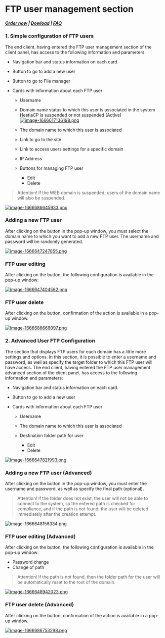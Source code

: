 # FTP user management section

#####  [Order now](https://puqcloud.com/index.php?rp=/store/whmcs-module-hestiacp) | [Dowload](https://download.puqcloud.com/WHMCS/servers/PUQ_WHMCS-HestiaCP/) | [FAQ](https://faq.puqcloud.com/)

### 1. Simple configuration of FTP users

The end client, having entered the FTP user management section of the client panel, has access to the following information and parameters:

- Navigation bar and status information on each card.
- Button to go to add a new user
- Button to go to File manager
- Cards with information about each FTP user  
    
    - Username
    - Domain name status to which this user is associated in the system HestiaCP is suspended or not suspended (Active)[ ![image-1666617136198.png](https://doc.puq.info/uploads/images/gallery/2022-10/scaled-1680-/image-1666617136198.png)](https://doc.puq.info/uploads/images/gallery/2022-10/image-1666617136198.png)
    - The domain name to which this user is associated
    - Link to go to the site
    - Link to access users settings for a specific domain
    - IP Address
    - Buttons for managing FTP user  
        
        - Edit
        - Delete

>Attention! If the WEB domain is suspended, users of the domain name will also be suspended.

[![image-1666686645933.png](https://doc.puq.info/uploads/images/gallery/2022-10/scaled-1680-/image-1666686645933.png)](https://doc.puq.info/uploads/images/gallery/2022-10/image-1666686645933.png)

### Adding a new FTP user

After clicking on the button in the pop-up window, you must select the domain name to which you want to add a new FTP user. The username and password will be randomly generated.

[![image-1666647247855.png](https://doc.puq.info/uploads/images/gallery/2022-10/scaled-1680-/image-1666647247855.png)](https://doc.puq.info/uploads/images/gallery/2022-10/image-1666647247855.png)

### FTP user editing

After clicking on the button, the following configuration is available in the pop-up window:

[![image-1666647404562.png](https://doc.puq.info/uploads/images/gallery/2022-10/scaled-1680-/image-1666647404562.png)](https://doc.puq.info/uploads/images/gallery/2022-10/image-1666647404562.png)

### FTP user delete

After clicking on the button, confirmation of the action is available in a pop-up window.

[![image-1666686666097.png](https://doc.puq.info/uploads/images/gallery/2022-10/scaled-1680-/image-1666686666097.png)](https://doc.puq.info/uploads/images/gallery/2022-10/image-1666686666097.png)

### 2. Advanced User FTP Configuration

The section that displays FTP users for each domain has a little more settings and options. In this section, it is possible to enter a username and password, as well as specify the target folder to which this FTP user will have access. The end client, having entered the FTP user management advanced section of the client panel, has access to the following information and parameters:

- Navigation bar and status information on each card.
- Button to go to add a new user
- Cards with information about each FTP user  
    
    - Username
    - The domain name to which this user is associated
    - Destination folder path for user  
        
        - Edit
        - Delete

[![image-1666647821993.png](https://doc.puq.info/uploads/images/gallery/2022-10/scaled-1680-/image-1666647821993.png)](https://doc.puq.info/uploads/images/gallery/2022-10/image-1666647821993.png)

### Adding a new FTP user (Advanced)

After clicking on the button in the pop-up window, you must enter the username and password, as well as specify the final path (optional).

>Attention! If the folder does not exist, the user will not be able to connect to the system, so the entered path is checked for compliance, and if the path is not found, the user will be deleted immediately after the creation attempt.

![image-1666648158334.png](https://doc.puq.info/uploads/images/gallery/2022-10/scaled-1680-/image-1666648158334.png)

### FTP user editing (Advanced)

After clicking on the button, the following configuration is available in the pop-up window:

- Password change
- Change of path

>Attention! If the path is not found, then the folder path for the user will be automatically reset to the root of the domain.

[![image-1666648942023.png](https://doc.puq.info/uploads/images/gallery/2022-10/scaled-1680-/image-1666648942023.png)](https://doc.puq.info/uploads/images/gallery/2022-10/image-1666648942023.png)

### FTP user delete (Advanced)

After clicking on the button, confirmation of the action is available in a pop-up window.

[![image-1666686753298.png](https://doc.puq.info/uploads/images/gallery/2022-10/scaled-1680-/image-1666686753298.png)](https://doc.puq.info/uploads/images/gallery/2022-10/image-1666686753298.png)
